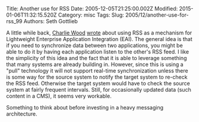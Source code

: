 Title: Another use for RSS
Date: 2005-12-05T21:25:00.002Z
Modified: 2015-01-06T11:32:15.520Z
Category: misc
Tags: 
Slug: 2005/12/another-use-for-rss_99
Authors: Seth Gottlieb

A little while back, [Charlie Wood](http://www.globelogger.com/moonwatcher/) [wrote](http://www.globelogger.com/item.php?id=521) about using RSS as a mechanism for Lightweight Enterprise Application Integration (EAI). The general idea is that if you need to synchronize data between two applications, you might be able to do it by having each application listen to the other's RSS feed. I like the simplicity of this idea and the fact that it is able to leverage something that many systems are already building in. However, since this is using a "pull" technology it will not support real-time synchronization unless there is some way for the source system to notify the target system to re-check the RSS feed. Otherwise the target system would have to check the source system at fairly frequent intervals. Still, for occasionally updated data (such content in a CMS), it seems very workable.  

Something to think about before investing in a heavy messaging architecture.
